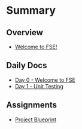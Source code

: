 # Summary

## Overview

* [Welcome to FSE!](README.md)

## Daily Docs

* [Day 0 - Welcome to FSE](daily-docs/day-0-welcome-to-fse.md)
* [Day 1 - Unit Testing](daily-docs/day-1-unit-testing.md)

## Assignments

* [Project Blueprint](assignments/project-blueprint.md)

